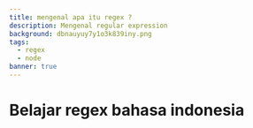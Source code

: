 ```yaml
---
title: mengenal apa itu regex ?
description: Mengenal regular expression
background: dbnauyuy7y1o3k839iny.png
tags:
  - regex
  - node
banner: true
---
```


# Belajar regex bahasa indonesia
